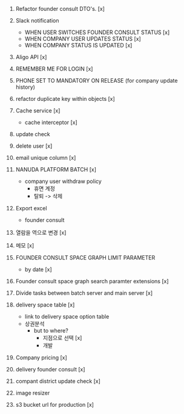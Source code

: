 1. Refactor founder consult DTO's. [x]
2. Slack notification
   - WHEN USER SWITCHES FOUNDER CONSULT STATUS [x]
   - WHEN COMPANY USER UPDATES STATUS [x]
   - WHEN COMPANY STATUS IS UPDATED [x]
3. Aligo API [x]
4. REMEMBER ME FOR LOGIN [x]
5. PHONE SET TO MANDATORY ON RELEASE (for company update history)
6. refactor duplicate key within objects [x]
7. Cache service [x]
   - cache interceptor [x]
8. update check
9. delete user [x]
10. email unique column [x]
11. NANUDA PLATFORM BATCH [x]

    - company user withdraw policy
      - 휴면 계정
      - 탈퇴 -> 삭제

12. Export excel

    - founder consult

13. 열람을 역으로 변경 [x]
14. 메모 [x]
15. FOUNDER CONSULT SPACE GRAPH LIMIT PARAMETER
    - by date [x]
16. Founder consult space graph search paramter extensions [x]
17. Divide tasks between batch server and main server [x]
18. delivery space table [x]
    - link to delivery space option table
    - 상권분석
      - but to where?
        - 지점으로 선택 [x]
        - 개발
19. Company pricing [x]
20. delivery founder consult [x]
21. compant district update check [x]
22. image resizer
23. s3 bucket url for production [x]
